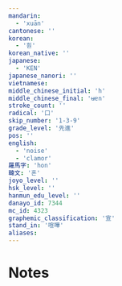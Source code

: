 ```yaml
---
mandarin:
  - 'xuān'
cantonese: ''
korean:
  - '훤'
korean_native: ''
japanese:
  - 'KEN'
japanese_nanori: ''
vietnamese:
middle_chinese_initial: 'h'
middle_chinese_final: 'ʉɐn'
stroke_count: ''
radical: '口'
skip_number: '1-3-9'
grade_level: '先進'
pos: ''
english:
  - 'noise'
  - 'clamor'
羅馬字: 'hon'
韓文: '혼'
joyo_level: ''
hsk_level: ''
hanmun_edu_level: ''
danayo_id: 7344
mc_id: 4323
graphemic_classification: '宣'
stand_in: '喧嘩'
aliases:
---
```


# Notes
